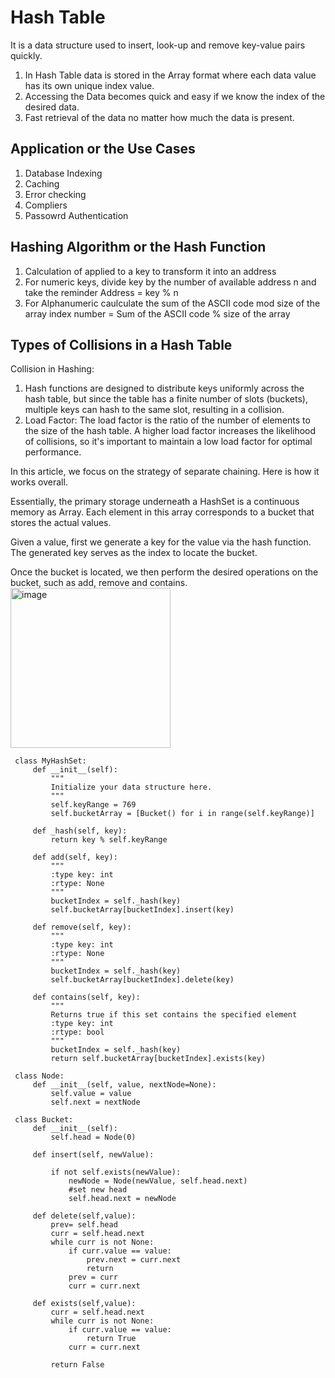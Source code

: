 # Hash Table

It is a data structure used to insert, look-up and remove key-value pairs quickly. 
 1. In Hash Table data is stored in the Array format where each data value has its own unique index value.
 2. Accessing the Data becomes quick and easy if we know the index of the desired data.
 3. Fast retrieval of the data no matter how much the data is present. 

## Application or the Use Cases
 1. Database Indexing
 2. Caching
 3. Error checking
 4. Compliers
 5. Passowrd Authentication

## Hashing Algorithm or the Hash Function
1. Calculation of applied to a key to transform it into an address
2. For numeric keys, divide key by the number of available address n and take the reminder
   Address = key % n
3. For Alphanumeric caulculate the sum of the ASCII code mod size of the array
   index number = Sum of the ASCII code  % size of the array

## Types of Collisions in a Hash Table

Collision in Hashing:

1. Hash functions are designed to distribute keys uniformly across the hash table, but since the table has a finite number of slots (buckets), multiple keys can hash to the same slot, resulting in a collision.
2. Load Factor: The load factor is the ratio of the number of elements to the size of the hash table. A higher load factor increases the likelihood of collisions, so it's important to maintain a low load factor for optimal performance.

In this article, we focus on the strategy of separate chaining. Here is how it works overall.

Essentially, the primary storage underneath a HashSet is a continuous memory as Array. Each element in this array corresponds to a bucket that stores the actual values.

Given a value, first we generate a key for the value via the hash function. The generated key serves as the index to locate the bucket.

Once the bucket is located, we then perform the desired operations on the bucket, such as add, remove and contains.
<img width="256" alt="image" src="https://github.com/user-attachments/assets/d8b5ea4c-c651-45f0-9e01-f8235eb87da2">



     class MyHashSet:
         def __init__(self):
             """
             Initialize your data structure here.
             """
             self.keyRange = 769
             self.bucketArray = [Bucket() for i in range(self.keyRange)]
     
         def _hash(self, key):
             return key % self.keyRange
     
         def add(self, key):
             """
             :type key: int
             :rtype: None
             """
             bucketIndex = self._hash(key)
             self.bucketArray[bucketIndex].insert(key)
     
         def remove(self, key):
             """
             :type key: int
             :rtype: None
             """
             bucketIndex = self._hash(key)
             self.bucketArray[bucketIndex].delete(key)
     
         def contains(self, key):
             """
             Returns true if this set contains the specified element
             :type key: int
             :rtype: bool
             """
             bucketIndex = self._hash(key)
             return self.bucketArray[bucketIndex].exists(key)
     
     class Node:
         def __init__(self, value, nextNode=None):
             self.value = value
             self.next = nextNode
     
     class Bucket:
         def __init__(self):
             self.head = Node(0)
     
         def insert(self, newValue):
     
             if not self.exists(newValue):
                 newNode = Node(newValue, self.head.next)
                 #set new head
                 self.head.next = newNode
     
         def delete(self,value):
             prev= self.head
             curr = self.head.next
             while curr is not None:
                 if curr.value == value:
                     prev.next = curr.next
                     return
                 prev = curr
                 curr = curr.next
     
         def exists(self,value):
             curr = self.head.next
             while curr is not None:
                 if curr.value == value:
                     return True
                 curr = curr.next
     
             return False

        

